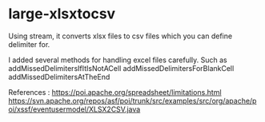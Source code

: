 # large-xlsxtocsv
Using stream, it converts xlsx files to csv files which you can define delimiter for.

I added several methods for handling excel files carefully.
Such as
addMissedDelimitersIfItIsNotACell
addMissedDelimitersForBlankCell
addMissedDelimitersAtTheEnd

References :
https://poi.apache.org/spreadsheet/limitations.html
https://svn.apache.org/repos/asf/poi/trunk/src/examples/src/org/apache/poi/xssf/eventusermodel/XLSX2CSV.java
